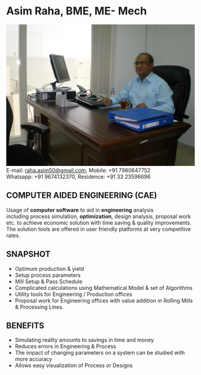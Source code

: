# Asim Raha, BME, ME- Mech
![Asim Raha](asim-raha.jpg)
E-mail: raha.asim50@gmail.com, Mobile: +91 7980647752<br/>
Whatsapp: +91 9674132370, Residence: +91 33 23596696

## COMPUTER AIDED ENGINEERING (CAE)
Usage of **computer software** to aid in **engineering** analysis including process
simulation, **optimization**, design analysis, proposal work etc. to achieve economic
solution with time saving &amp; quality improvements. The solution tools are offered in user
friendly platforms at very competitive rates.

## SNAPSHOT  
- Optimum production & yield
- Setup process parameters 
- Mill Setup & Pass Schedule
- Complicated calculations using Mathematical Model & set of Algorithms 
- Utility tools for Engineering / Production offices
- Proposal work for Engineering offices with value addition in Rolling Mills & Processing Lines. 

## BENEFITS
- Simulating reality amounts to savings in time and money
- Reduces errors in Engineering & Process
- The impact of changing parameters on a system can be studied with more accuracy
- Allows easy visualization of Process or Designs
